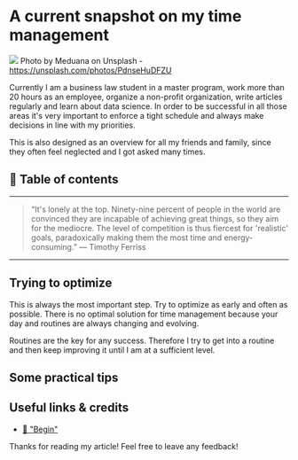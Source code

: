 # A current snapshot on my time management
[<img src="https://images.unsplash.com/photo-1422360902398-0a91ff2c1a1f?dpr=1&auto=compress,format&fit=crop&w=716&h=&q=80&cs=tinysrgb&crop= 716w">](
https://unsplash.com/photos/PdnseHuDFZU)
Photo by Meduana on Unsplash - https://unsplash.com/photos/PdnseHuDFZU


Currently I am a business law student in a master program, work more than 20 hours as an employee, organize a non-profit organization, write articles regularly and learn about data science. In order to be successful in all those areas it's very important to enforce a tight schedule and always make decisions in line with my priorities. 

This is also designed as an overview for all my friends and family, since they often feel neglected and I got asked many times.

## 📄 Table of contents


---
>“It's lonely at the top. Ninety-nine percent of people in the world are convinced they are incapable of achieving great things, so they aim for the mediocre. The level of competition is thus fiercest for 'realistic' goals, paradoxically making them the most time and energy-consuming.” 
― Timothy Ferriss
---

## Trying to optimize

This is always the most important step. Try to optimize as early and often as possible. There is no optimal solution for time management because your day and routines are always changing and evolving.

Routines are the key for any success. Therefore I try to get into a routine and then keep improving it until I am at a sufficient level.

## Some practical tips



## Useful links & credits
- [📄 "Begin"](afgafgadgads)



Thanks for reading my article! Feel free to leave any feedback! 


<!-- Written by Daniel Deutsch (deudan1010@gmail.com) -->
